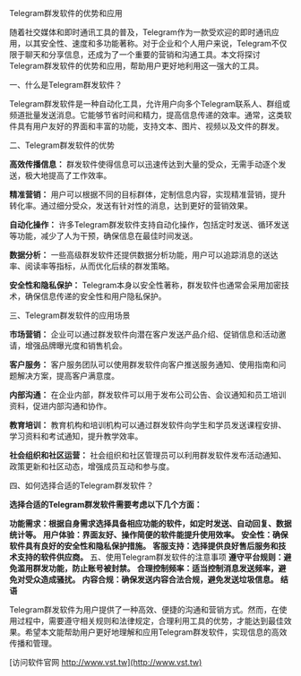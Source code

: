 Telegram群发软件的优势和应用

随着社交媒体和即时通讯工具的普及，Telegram作为一款受欢迎的即时通讯应用，以其安全性、速度和多功能著称。对于企业和个人用户来说，Telegram不仅限于聊天和分享信息，还成为了一个重要的营销和沟通工具。本文将探讨Telegram群发软件的优势和应用，帮助用户更好地利用这一强大的工具。

一、什么是Telegram群发软件？

Telegram群发软件是一种自动化工具，允许用户向多个Telegram联系人、群组或频道批量发送消息。它能够节省时间和精力，提高信息传递的效率。通常，这类软件具有用户友好的界面和丰富的功能，支持文本、图片、视频以及文件的群发。

二、Telegram群发软件的优势

**高效传播信息：**
群发软件使得信息可以迅速传达到大量的受众，无需手动逐个发送，极大地提高了工作效率。

**精准营销：**
用户可以根据不同的目标群体，定制信息内容，实现精准营销，提升转化率。通过细分受众，发送有针对性的消息，达到更好的营销效果。

**自动化操作：**
许多Telegram群发软件支持自动化操作，包括定时发送、循环发送等功能，减少了人为干预，确保信息在最佳时间发送。

**数据分析：**
一些高级群发软件还提供数据分析功能，用户可以追踪消息的送达率、阅读率等指标，从而优化后续的群发策略。

**安全性和隐私保护：**
Telegram本身以安全性著称，群发软件也通常会采用加密技术，确保信息传递的安全性和用户隐私保护。

三、Telegram群发软件的应用场景

**市场营销：**
企业可以通过群发软件向潜在客户发送产品介绍、促销信息和活动邀请，增强品牌曝光度和销售机会。

**客户服务：**
客户服务团队可以使用群发软件向客户推送服务通知、使用指南和问题解决方案，提高客户满意度。

**内部沟通：**
在企业内部，群发软件可以用于发布公司公告、会议通知和员工培训资料，促进内部沟通和协作。

**教育培训：**
教育机构和培训机构可以通过群发软件向学生和学员发送课程安排、学习资料和考试通知，提升教学效率。

**社会组织和社区运营：**
社会组织和社区管理员可以利用群发软件发布活动通知、政策更新和社区动态，增强成员互动和参与度。

四、如何选择合适的Telegram群发软件？

**选择合适的Telegram群发软件需要考虑以下几个方面：**

**功能需求：根据自身需求选择具备相应功能的软件，如定时发送、自动回复、数据统计等。**
**用户体验：界面友好、操作简便的软件能提升使用效率。**
**安全性：确保软件具有良好的安全性和隐私保护措施。**
**客服支持：选择提供良好售后服务和技术支持的软件供应商。**
五、使用Telegram群发软件的注意事项
**遵守平台规则：避免滥用群发功能，防止账号被封禁。**
**合理控制频率：适当控制消息发送频率，避免对受众造成骚扰。**
**内容合规：确保发送内容合法合规，避免发送垃圾信息。**
**结语**

Telegram群发软件为用户提供了一种高效、便捷的沟通和营销方式。然而，在使用过程中，需要遵守相关规则和法律规定，合理利用工具的优势，才能达到最佳效果。希望本文能帮助用户更好地理解和应用Telegram群发软件，实现信息的高效传播和管理。


[访问软件官网 http://www.vst.tw](http://www.vst.tw)
